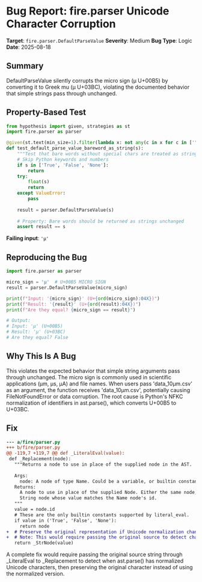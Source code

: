 # Bug Report: fire.parser Unicode Character Corruption

**Target**: `fire.parser.DefaultParseValue`
**Severity**: Medium
**Bug Type**: Logic
**Date**: 2025-08-18

## Summary

DefaultParseValue silently corrupts the micro sign (µ U+00B5) by converting it to Greek mu (μ U+03BC), violating the documented behavior that simple strings pass through unchanged.

## Property-Based Test

```python
from hypothesis import given, strategies as st
import fire.parser as parser

@given(st.text(min_size=1).filter(lambda x: not any(c in x for c in ['"', "'", '\\', '(', ')', '[', ']', '{', '}', ',', ':', '#'])))
def test_default_parse_value_bareword_as_string(s):
    """Test that bare words without special chars are treated as strings."""
    # Skip Python keywords and numbers
    if s in ['True', 'False', 'None']:
        return
    try:
        float(s)
        return
    except ValueError:
        pass
    
    result = parser.DefaultParseValue(s)
    
    # Property: Bare words should be returned as strings unchanged
    assert result == s
```

**Failing input**: `'µ'`

## Reproducing the Bug

```python
import fire.parser as parser

micro_sign = 'µ'  # U+00B5 MICRO SIGN
result = parser.DefaultParseValue(micro_sign)

print(f"Input: '{micro_sign}' (U+{ord(micro_sign):04X})")
print(f"Result: '{result}' (U+{ord(result):04X})")
print(f"Are they equal? {micro_sign == result}")

# Output:
# Input: 'µ' (U+00B5)
# Result: 'μ' (U+03BC)
# Are they equal? False
```

## Why This Is A Bug

This violates the expected behavior that simple string arguments pass through unchanged. The micro sign is commonly used in scientific applications (µm, µs, µA) and file names. When users pass 'data_10µm.csv' as an argument, the function receives 'data_10μm.csv', potentially causing FileNotFoundError or data corruption. The root cause is Python's NFKC normalization of identifiers in ast.parse(), which converts U+00B5 to U+03BC.

## Fix

```diff
--- a/fire/parser.py
+++ b/fire/parser.py
@@ -119,7 +119,7 @@ def _LiteralEval(value):
 def _Replacement(node):
   """Returns a node to use in place of the supplied node in the AST.
 
   Args:
     node: A node of type Name. Could be a variable, or builtin constant.
   Returns:
     A node to use in place of the supplied Node. Either the same node, or a
     String node whose value matches the Name node's id.
   """
   value = node.id
   # These are the only builtin constants supported by literal_eval.
   if value in ('True', 'False', 'None'):
     return node
+  # Preserve the original representation if Unicode normalization changed it
+  # Note: This would require passing the original source to detect changes
   return _StrNode(value)
```

A complete fix would require passing the original source string through _LiteralEval to _Replacement to detect when ast.parse() has normalized Unicode characters, then preserving the original character instead of using the normalized version.